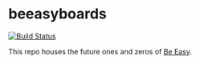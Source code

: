 # beeasyboards

<a href="https://circleci.com/gh/beeasyboards/beeasyboards/tree/dev"><img src="https://img.shields.io/circleci/project/beeasyboards/beeasyboards/dev.svg" alt="Build Status"></a>

This repo houses the future ones and zeros of [Be Easy](http://beeasyboards.com).
